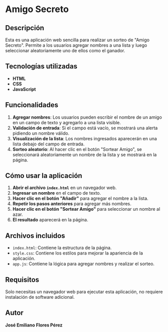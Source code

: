# Amigo Secreto

## Descripción
Esta es una aplicación web sencilla para realizar un sorteo de "Amigo Secreto". Permite a los usuarios agregar nombres a una lista y luego seleccionar aleatoriamente uno de ellos como el ganador.

## Tecnologías utilizadas
- **HTML**
- **CSS**
- **JavaScript**

## Funcionalidades
1. **Agregar nombres**: Los usuarios pueden escribir el nombre de un amigo en un campo de texto y agregarlo a una lista visible.
2. **Validación de entrada**: Si el campo está vacío, se mostrará una alerta pidiendo un nombre válido.
3. **Visualización de la lista**: Los nombres ingresados aparecerán en una lista debajo del campo de entrada.
4. **Sorteo aleatorio**: Al hacer clic en el botón "Sortear Amigo", se seleccionará aleatoriamente un nombre de la lista y se mostrará en la página.

## Cómo usar la aplicación
1. **Abrir el archivo `index.html`** en un navegador web.
2. **Ingresar un nombre** en el campo de texto.
3. **Hacer clic en el botón "Añadir"** para agregar el nombre a la lista.
4. **Repetir los pasos anteriores** para agregar más nombres.
5. **Hacer clic en el botón "Sortear Amigo"** para seleccionar un nombre al azar.
6. **El resultado** aparecerá en la página.

## Archivos incluidos
- `index.html`: Contiene la estructura de la página.
- `style.css`: Contiene los estilos para mejorar la apariencia de la aplicación.
- `app.js`: Contiene la lógica para agregar nombres y realizar el sorteo.

## Requisitos
Solo necesitas un navegador web para ejecutar esta aplicación, no requiere instalación de software adicional.

## Autor
**José Emiliano Flores Pérez**

